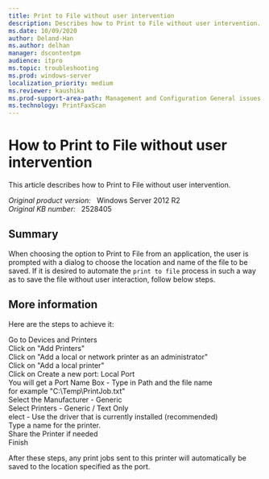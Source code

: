 ```yaml
---
title: Print to File without user intervention
description: Describes how to Print to File without user intervention.
ms.date: 10/09/2020
author: Deland-Han
ms.author: delhan 
manager: dscontentpm
audience: itpro
ms.topic: troubleshooting
ms.prod: windows-server
localization_priority: medium
ms.reviewer: kaushika
ms.prod-support-area-path: Management and Configuration General issues
ms.technology: PrintFaxScan
---
```

# How to Print to File without user intervention

This article describes how to Print to File without user intervention.

_Original product version:_ &nbsp; Windows Server 2012 R2  
_Original KB number:_ &nbsp; 2528405

## Summary

When choosing the option to Print to File from an application, the user is prompted with a dialog to choose the location and name of the file to be saved. If it is desired to automate the `print to file` process in such a way as to save the file without user interaction, follow below steps.

## More information

Here are the steps to achieve it:  

Go to Devices and Printers  
Click on "Add Printers"  
Click on "Add a local or network printer as an administrator"  
Click on "Add a local printer"  
Click on Create a new port: Local Port  
You will get a Port Name Box - Type in Path and the file name  
for example "C:\Temp\PrintJob.txt"  
Select the Manufacturer - Generic  
Select Printers - Generic / Text Only  
elect - Use the driver that is currently installed (recommended)  
Type a name for the printer.  
Share the Printer if needed  
Finish

After these steps, any print jobs sent to this printer will automatically be saved to the location specified as the port.
